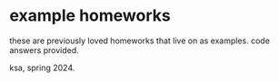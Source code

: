 # example homeworks

these are previously loved homeworks that live on as examples. code answers provided.

ksa, spring 2024.
